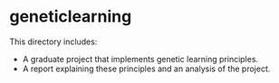 # geneticlearning
This directory includes:
* A graduate project that implements genetic learning principles.
* A report explaining these principles and an analysis of the project.
